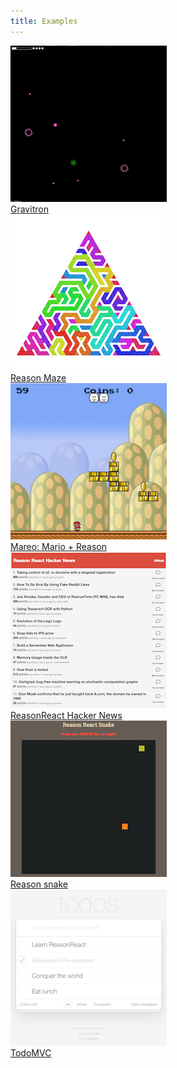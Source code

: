 ```yaml
---
title: Examples
---
```


<div class="community-examples-grid">
  <a href="https://github.com/jaredly/gravitron/tree/master">
    <img src="/img/examples/gravitron.gif">
    <div>Gravitron</div>
  </a>
  <a href="https://github.com/jaredly/reason-maze">
    <img src="/img/examples/maze.png">
    <div>Reason Maze</div>
  </a>
  <a href="https://github.com/reasonml-community/Mareo">
    <img src="/img/examples/mareo.png">
    <div>Mareo: Mario + Reason</div>
  </a>
  <a href="https://github.com/reasonml-community/reason-react-hacker-news">
    <img src="/img/examples/hacker-news.png">
    <div>ReasonReact Hacker News</div>
  </a>
  <a href="https://github.com/rdavison/llama-snake/tree/master/websnake">
    <img src="/img/examples/snake.png">
    <div>Reason snake</div>
  </a>
  <a href="https://github.com/reasonml-community/reason-react-example/tree/master/src/todomvc">
    <img src="/img/examples/todomvc.png">
    <div>TodoMVC</div>
  </a>
</div>
